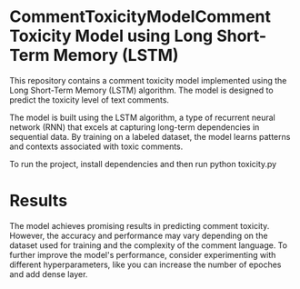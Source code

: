 # CommentToxicityModelComment Toxicity Model using Long Short-Term Memory (LSTM)
This repository contains a comment toxicity model implemented using the Long Short-Term Memory (LSTM) algorithm. 
The model is designed to predict the toxicity level of text comments.

The model is built using the LSTM algorithm, a type of recurrent neural network (RNN) that excels at capturing 
long-term dependencies in sequential data. By training on a labeled dataset, the model learns patterns and contexts
associated with toxic comments.

To run the project, install dependencies and then run 
python toxicity.py

# Results
The model achieves promising results in predicting comment toxicity. However,
the accuracy and performance may vary depending on the dataset used for training and 
the complexity of the comment language.
To further improve the model's performance, consider experimenting with different 
hyperparameters, like you can increase the number of epoches and add dense layer.
